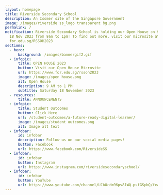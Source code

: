 ```yaml
---
layout: homepage
title: Riverside Secondary School
description: An Isomer site of the Singapore Government
image: /images/riverside ss_logo transparent bg.png
permalink: /
notification: Riverside Secondary School is holding our Open House on Saturday,
  18 Nov 2023 from 9am to 1pm! To find out more, visit our microsite at
  for.edu.sg/RSSOH2023
sections:
  - hero:
      background: /images/bannergif2.gif
  - infopic:
      title: OPEN HOUSE 2023
      button: Visit our Open House Microsite
      url: https://www.for.edu.sg/rssoh2023
      image: /images/open house.png
      alt: Open House
      description: 9 AM to 1 PM
      subtitle: Saturday 18 November 2023
  - resources:
      title: ANNOUNCEMENTS
  - infopic:
      title: Student Outcomes
      button: Click Here
      url: /student-outcomes/a-future-ready-digital-learner/
      image: /images/student outcomes.png
      alt: Image alt text
  - infobar:
      id: infobar
      description: Follow us on our social media pages!
      button: Facebook
      url: https://www.facebook.com/RiversideSS
  - infobar:
      id: infobar
      button: Instagram
      url: https://www.instagram.com/riversidesecondaryschool/
  - infobar:
      id: infobar
      button: YouTube
      url: https://www.youtube.com/channel/UCbOcdm96pv8lWQ-psfGSpbQ/featured
---
```

